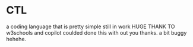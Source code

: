 # CTL
a coding language that is pretty simple still in work HUGE THANK TO w3schools and copilot coulded done this with out you thanks.
a bit buggy hehehe.
